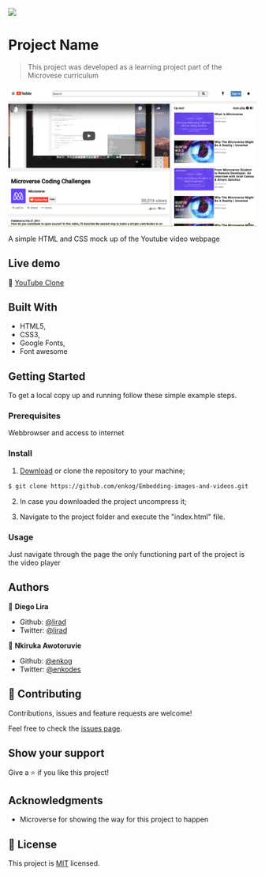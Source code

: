 ![](https://img.shields.io/badge/Microverse-blueviolet)

# Project Name

> This project was developed as a learning project part of the Microvese curriculum

![screenshot](./images/screenshot.png)

A simple HTML and CSS mock up of the Youtube video webpage

## Live demo

🔗 [YouTube Clone](https://raw.githack.com/enkog/Embedding-images-and-videos/develop/index.html)

## Built With

- HTML5,
- CSS3,
- Google Fonts,
- Font awesome


## Getting Started

To get a local copy up and running follow these simple example steps.

### Prerequisites

Webbrowser and access to internet

### Install

1) [Download](https://github.com/enkog/Embedding-images-and-videos/archive/master.zip) or clone the repository to your machine;

```sh
$ git clone https://github.com/enkog/Embedding-images-and-videos.git 
```

2) In case you downloaded the project uncompress it;

3) Navigate to the project folder and execute the "index.html" file.

### Usage

Just navigate through the page the only functioning part of the project is the video player

## Authors

👤 **Diego Lira**

- Github: [@lirad](https://github.com/lirad)
- Twitter: [@lirad](https://twitter.com/lirad)


👤 **Nkiruka Awotoruvie**

- Github: [@enkog](https://github.com/enkog)
- Twitter: [@enkodes](https://twitter.com/enkodes)


## 🤝 Contributing

Contributions, issues and feature requests are welcome!

Feel free to check the [issues page](issues/).

## Show your support

Give a ⭐️ if you like this project!

## Acknowledgments

- Microverse for showing the way for this project to happen

## 📝 License

This project is [MIT](lic.url) licensed.
